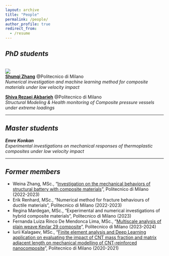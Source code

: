 ```yaml
---
layout: archive
title: "People"
permalink: /people/
author_profile: true
redirect_from:
  - /resume
---
```


_**PhD students**_
---
<br/><img src='/images/150*150.png'>  
**[Shunqi Zhang](https://www.mecc.polimi.it/en/phd/our-phd-students/xxxix/shunqi-zhang)** @Politecnico di Milano  
_Numerical investigation and machine learning method for composite materials under low velocity impact_

**[Shiva Rezaei Akbarieh](https://mecc.polimi.it/dottorato/i-nostri-dottorandi/xxxvii-ciclo/shiva-rezaei-akbarieh)** @Politecnico di Milano  
_Structural Modeling & Health monitoring of Composite pressure vessels under extreme loadings_  

---
_**Master students**_
---
_**Emre Konkan**_  
_Experimental investigations on mechanical responses of thermoplastic composites under low velocity impact_

---
_**Former members**_
---
* Weina Zhang, MSc., “[Investigation on the mechanical behaviors of structural battery with composite materials](https://www.politesi.polimi.it/handle/10589/210558)”, Politecnico di Milano (2022-2023)
* Erik Renhard, MSc., “Numerical method for fracture behaviours of ductile materials”, Politecnico di Milano (2022-2023)
* Regina Mardegan, MSc., “Experimental and numerical investigations of hybrid composite materials”, Politecnico di Milano (2023)
* Fernanda Luiza Rinco De Mendonca Lima, MSc., “[Multiscale analysis of plain weave Kevlar 29 composite](https://www.politesi.polimi.it/handle/10589/208636)”, Politecnico di Milano (2023-2024)
* Iurii Kalagaev, MSc., “[Finite element analysis and Deep Learning application on evaluating the impact of CNT mass fraction and matrix adjacent length on mechanical modelling of CNT-reinforced nanocomposite](https://www.politesi.polimi.it/handle/10589/179952)”, Politecnico di Milano (2020-2021)
